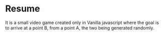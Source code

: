 # Resume

It is a small video game created only in Vanilla javascript where the goal is to arrive at a point B, from a point A, the two being generated randomly.
